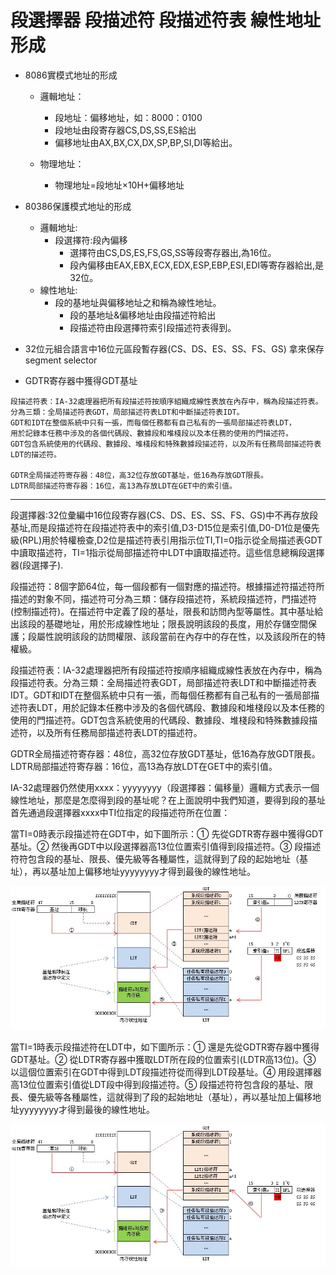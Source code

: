 # 段選擇器 段描述符 段描述符表 線性地址形成


- 8086實模式地址的形成
    - 邏輯地址：
        - 段地址：偏移地址，如：8000：0100
        - 段地址由段寄存器CS,DS,SS,ES給出
        - 偏移地址由AX,BX,CX,DX,SP,BP,SI,DI等給出。

    - 物理地址：
        - 物理地址=段地址×10H+偏移地址

- 80386保護模式地址的形成
    - 邏輯地址:
        - 段選擇符:段內偏移
            - 選擇符由CS,DS,ES,FS,GS,SS等段寄存器出,為16位。
            - 段內偏移由EAX,EBX,ECX,EDX,ESP,EBP,ESI,EDI等寄存器給出,是32位。
    - 線性地址:
        - 段的基地址與偏移地址之和稱為線性地址。
            - 段的基地址&偏移地址由段描述符給出
            - 段描述符由段選擇符索引段描述符表得到。


- 32位元組合語言中16位元區段暫存器(CS、DS、ES、SS、FS、GS) 拿來保存　segment selector
- GDTR寄存器中獲得GDT基址

```
段描述符表：IA-32處理器把所有段描述符按順序組織成線性表放在內存中，稱為段描述符表。
分為三類：全局描述符表GDT，局部描述符表LDT和中斷描述符表IDT。
GDT和IDT在整個系統中只有一張，而每個任務都有自己私有的一張局部描述符表LDT，
用於記錄本任務中涉及的各個代碼段、數據段和堆棧段以及本任務的使用的門描述符。
GDT包含系統使用的代碼段、數據段、堆棧段和特殊數據段描述符，以及所有任務局部描述符表LDT的描述符。

GDTR全局描述符寄存器：48位，高32位存放GDT基址，低16為存放GDT限長。
LDTR局部描述符寄存器：16位，高13為存放LDT在GET中的索引值。
```

---

段選擇器:32位彙編中16位段寄存器(CS、DS、ES、SS、FS、GS)中不再存放段基址,而是段描述符在段描述符表中的索引值,D3-D15位是索引值,D0-D1位是優先級(RPL)用於特權檢查,D2位是描述符表引用指示位TI,TI=0指示從全局描述表GDT中讀取描述符，TI=1指示從局部描述符中LDT中讀取描述符。這些信息總稱段選擇器(段選擇子).

段描述符：8個字節64位，每一個段都有一個對應的描述符。根據描述符描述符所描述的對象不同，描述符可分為三類：儲存段描述符，系統段描述符，門描述符(控制描述符)。在描述符中定義了段的基址，限長和訪問內型等屬性。其中基址給出該段的基礎地址，用於形成線性地址；限長說明該段的長度，用於存儲空間保護；段屬性說明該段的訪問權限、該段當前在內存中的存在性，以及該段所在的特權級。

段描述符表：IA-32處理器把所有段描述符按順序組織成線性表放在內存中，稱為段描述符表。分為三類：全局描述符表GDT，局部描述符表LDT和中斷描述符表IDT。GDT和IDT在整個系統中只有一張，而每個任務都有自己私有的一張局部描述符表LDT，用於記錄本任務中涉及的各個代碼段、數據段和堆棧段以及本任務的使用的門描述符。GDT包含系統使用的代碼段、數據段、堆棧段和特殊數據段描述符，以及所有任務局部描述符表LDT的描述符。

GDTR全局描述符寄存器：48位，高32位存放GDT基址，低16為存放GDT限長。
LDTR局部描述符寄存器：16位，高13為存放LDT在GET中的索引值。

IA-32處理器仍然使用xxxx：yyyyyyyy（段選擇器：偏移量）邏輯方式表示一個線性地址，那麼是怎麼得到段的基址呢？在上面說明中我們知道，要得到段的基址首先通過段選擇器xxxx中TI位指定的段描述符所在位置：

當TI=0時表示段描述符在GDT中，如下圖所示：① 先從GDTR寄存器中獲得GDT基址。② 然後再GDT中以段選擇器高13位位置索引值得到段描述符。③ 段描述符符包含段的基址、限長、優先級等各種屬性，這就得到了段的起始地址（基址），再以基址加上偏移地址yyyyyyyy才得到最後的線性地址。


![](./images/6598240746539941166.jpg)


當TI=1時表示段描述符在LDT中，如下圖所示：① 還是先從GDTR寄存器中獲得GDT基址。② 從LDTR寄存器中獲取LDT所在段的位置索引(LDTR高13位)。③ 以這個位置索引在GDT中得到LDT段描述符從而得到LDT段基址。④ 用段選擇器高13位位置索引值從LDT段中得到段描述符。⑤ 段描述符符包含段的基址、限長、優先級等各種屬性，這就得到了段的起始地址（基址），再以基址加上偏移地址yyyyyyyy才得到最後的線性地址。


![](./images/6598240746539941168.jpg)
